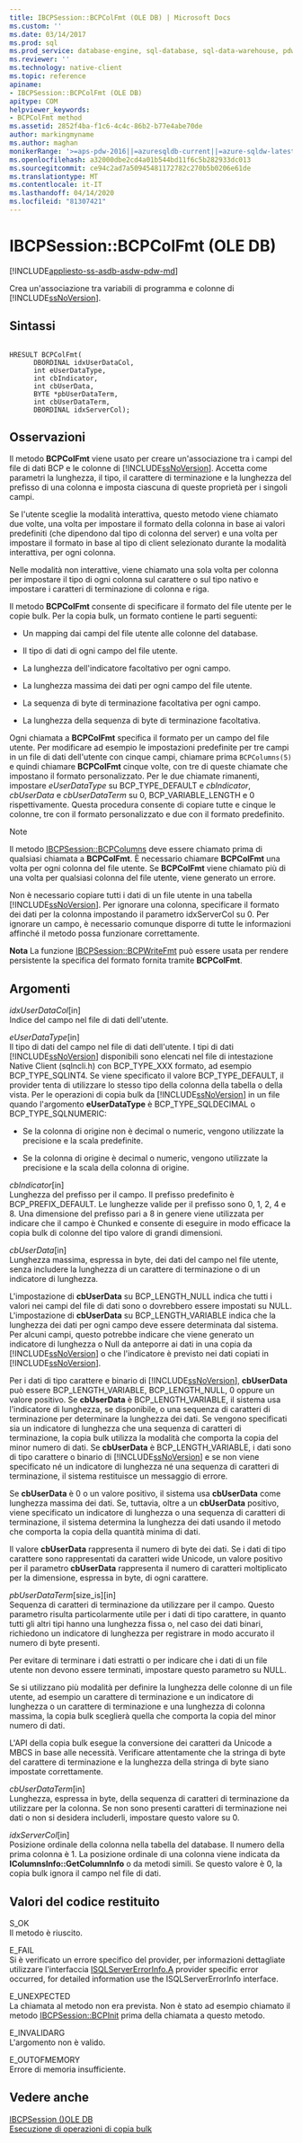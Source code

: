 ```yaml
---
title: IBCPSession::BCPColFmt (OLE DB) | Microsoft Docs
ms.custom: ''
ms.date: 03/14/2017
ms.prod: sql
ms.prod_service: database-engine, sql-database, sql-data-warehouse, pdw
ms.reviewer: ''
ms.technology: native-client
ms.topic: reference
apiname:
- IBCPSession::BCPColFmt (OLE DB)
apitype: COM
helpviewer_keywords:
- BCPColFmt method
ms.assetid: 2852f4ba-f1c6-4c4c-86b2-b77e4abe70de
author: markingmyname
ms.author: maghan
monikerRange: '>=aps-pdw-2016||=azuresqldb-current||=azure-sqldw-latest||>=sql-server-2016||=sqlallproducts-allversions||>=sql-server-linux-2017||=azuresqldb-mi-current'
ms.openlocfilehash: a32000dbe2cd4a01b544bd11f6c5b282933dc013
ms.sourcegitcommit: ce94c2ad7a50945481172782c270b5b0206e61de
ms.translationtype: MT
ms.contentlocale: it-IT
ms.lasthandoff: 04/14/2020
ms.locfileid: "81307421"
---
```

# <a name="ibcpsessionbcpcolfmt-ole-db"></a>IBCPSession::BCPColFmt (OLE DB)
[!INCLUDE[appliesto-ss-asdb-asdw-pdw-md](../../includes/appliesto-ss-asdb-asdw-pdw-md.md)]

  Crea un'associazione tra variabili di programma e colonne di [!INCLUDE[ssNoVersion](../../includes/ssnoversion-md.md)].  
  
## <a name="syntax"></a>Sintassi  
  
```  
  
HRESULT BCPColFmt(   
      DBORDINAL idxUserDataCol,  
      int eUserDataType,  
      int cbIndicator,  
      int cbUserData,  
      BYTE *pbUserDataTerm,  
      int cbUserDataTerm,  
      DBORDINAL idxServerCol);  
```  
  
## <a name="remarks"></a>Osservazioni  
 Il metodo **BCPColFmt** viene usato per creare un'associazione tra i campi del file di dati BCP e le colonne di [!INCLUDE[ssNoVersion](../../includes/ssnoversion-md.md)]. Accetta come parametri la lunghezza, il tipo, il carattere di terminazione e la lunghezza del prefisso di una colonna e imposta ciascuna di queste proprietà per i singoli campi.  
  
 Se l'utente sceglie la modalità interattiva, questo metodo viene chiamato due volte, una volta per impostare il formato della colonna in base ai valori predefiniti (che dipendono dal tipo di colonna del server) e una volta per impostare il formato in base al tipo di client selezionato durante la modalità interattiva, per ogni colonna.  
  
 Nelle modalità non interattive, viene chiamato una sola volta per colonna per impostare il tipo di ogni colonna sul carattere o sul tipo nativo e impostare i caratteri di terminazione di colonna e riga.  
  
 Il metodo **BCPColFmt** consente di specificare il formato del file utente per le copie bulk. Per la copia bulk, un formato contiene le parti seguenti:  
  
-   Un mapping dai campi del file utente alle colonne del database.  
  
-   Il tipo di dati di ogni campo del file utente.  
  
-   La lunghezza dell'indicatore facoltativo per ogni campo.  
  
-   La lunghezza massima dei dati per ogni campo del file utente.  
  
-   La sequenza di byte di terminazione facoltativa per ogni campo.  
  
-   La lunghezza della sequenza di byte di terminazione facoltativa.  
  
 Ogni chiamata a **BCPColFmt** specifica il formato per un campo del file utente. Per modificare ad esempio le impostazioni predefinite per tre campi in un file di dati dell'utente con cinque campi, chiamare prima `BCPColumns(5)` e quindi chiamare **BCPColFmt** cinque volte, con tre di queste chiamate che impostano il formato personalizzato. Per le due chiamate rimanenti, impostare *eUserDataType* su BCP_TYPE_DEFAULT e *cbIndicator*, *cbUserData* e *cbUserDataTerm* su 0, BCP_VARIABLE_LENGTH e 0 rispettivamente. Questa procedura consente di copiare tutte e cinque le colonne, tre con il formato personalizzato e due con il formato predefinito.  
  
> [!NOTE]  
>  Il metodo [IBCPSession::BCPColumns](../../relational-databases/native-client-ole-db-interfaces/ibcpsession-bcpcolumns-ole-db.md) deve essere chiamato prima di qualsiasi chiamata a **BCPColFmt**. È necessario chiamare **BCPColFmt** una volta per ogni colonna del file utente. Se **BCPColFmt** viene chiamato più di una volta per qualsiasi colonna del file utente, viene generato un errore.  
  
 Non è necessario copiare tutti i dati di un file utente in una tabella [!INCLUDE[ssNoVersion](../../includes/ssnoversion-md.md)]. Per ignorare una colonna, specificare il formato dei dati per la colonna impostando il parametro idxServerCol su 0. Per ignorare un campo, è necessario comunque disporre di tutte le informazioni affinché il metodo possa funzionare correttamente.  
  
 **Nota** La funzione [IBCPSession::BCPWriteFmt](../../relational-databases/native-client-ole-db-interfaces/ibcpsession-bcpwritefmt-ole-db.md) può essere usata per rendere persistente la specifica del formato fornita tramite **BCPColFmt**.  
  
## <a name="arguments"></a>Argomenti  
 *idxUserDataCol*[in]  
 Indice del campo nel file di dati dell'utente.  
  
 *eUserDataType*[in]  
 Il tipo di dati del campo nel file di dati dell'utente. I tipi di dati [!INCLUDE[ssNoVersion](../../includes/ssnoversion-md.md)] disponibili sono elencati nel file di intestazione Native Client (sqlncli.h) con BCP_TYPE_XXX formato, ad esempio BCP_TYPE_SQLINT4. Se viene specificato il valore BCP_TYPE_DEFAULT, il provider tenta di utilizzare lo stesso tipo della colonna della tabella o della vista. Per le operazioni di copia bulk da [!INCLUDE[ssNoVersion](../../includes/ssnoversion-md.md)] in un file quando l'argomento **eUserDataType** è BCP_TYPE_SQLDECIMAL o BCP_TYPE_SQLNUMERIC:  
  
-   Se la colonna di origine non è decimal o numeric, vengono utilizzate la precisione e la scala predefinite.  
  
-   Se la colonna di origine è decimal o numeric, vengono utilizzate la precisione e la scala della colonna di origine.  
  
 *cbIndicator*[in]  
 Lunghezza del prefisso per il campo. Il prefisso predefinito è BCP_PREFIX_DEFAULT. Le lunghezze valide per il prefisso sono 0, 1, 2, 4 e 8. Una dimensione del prefisso pari a 8 in genere viene utilizzata per indicare che il campo è Chunked e consente di eseguire in modo efficace la copia bulk di colonne del tipo valore di grandi dimensioni.  
  
 *cbUserData*[in]  
 Lunghezza massima, espressa in byte, dei dati del campo nel file utente, senza includere la lunghezza di un carattere di terminazione o di un indicatore di lunghezza.  
  
 L'impostazione di **cbUserData** su BCP_LENGTH_NULL indica che tutti i valori nei campi del file di dati sono o dovrebbero essere impostati su NULL. L'impostazione di **cbUserData** su BCP_LENGTH_VARIABLE indica che la lunghezza dei dati per ogni campo deve essere determinata dal sistema. Per alcuni campi, questo potrebbe indicare che viene generato un indicatore di lunghezza o Null da anteporre ai dati in una copia da [!INCLUDE[ssNoVersion](../../includes/ssnoversion-md.md)] o che l'indicatore è previsto nei dati copiati in [!INCLUDE[ssNoVersion](../../includes/ssnoversion-md.md)].  
  
 Per i dati di tipo carattere e binario di [!INCLUDE[ssNoVersion](../../includes/ssnoversion-md.md)], **cbUserData** può essere BCP_LENGTH_VARIABLE, BCP_LENGTH_NULL, 0 oppure un valore positivo. Se **cbUserData** è BCP_LENGTH_VARIABLE, il sistema usa l'indicatore di lunghezza, se disponibile, o una sequenza di caratteri di terminazione per determinare la lunghezza dei dati. Se vengono specificati sia un indicatore di lunghezza che una sequenza di caratteri di terminazione, la copia bulk utilizza la modalità che comporta la copia del minor numero di dati. Se **cbUserData** è BCP_LENGTH_VARIABLE, i dati sono di tipo carattere o binario di [!INCLUDE[ssNoVersion](../../includes/ssnoversion-md.md)] e se non viene specificato né un indicatore di lunghezza né una sequenza di caratteri di terminazione, il sistema restituisce un messaggio di errore.  
  
 Se **cbUserData** è 0 o un valore positivo, il sistema usa **cbUserData** come lunghezza massima dei dati. Se, tuttavia, oltre a un **cbUserData** positivo, viene specificato un indicatore di lunghezza o una sequenza di caratteri di terminazione, il sistema determina la lunghezza dei dati usando il metodo che comporta la copia della quantità minima di dati.  
  
 Il valore **cbUserData** rappresenta il numero di byte dei dati. Se i dati di tipo carattere sono rappresentati da caratteri wide Unicode, un valore positivo per il parametro **cbUserData** rappresenta il numero di caratteri moltiplicato per la dimensione, espressa in byte, di ogni carattere.  
  
 *pbUserDataTerm*[size_is][in]  
 Sequenza di caratteri di terminazione da utilizzare per il campo. Questo parametro risulta particolarmente utile per i dati di tipo carattere, in quanto tutti gli altri tipi hanno una lunghezza fissa o, nel caso dei dati binari, richiedono un indicatore di lunghezza per registrare in modo accurato il numero di byte presenti.  
  
 Per evitare di terminare i dati estratti o per indicare che i dati di un file utente non devono essere terminati, impostare questo parametro su NULL.  
  
 Se si utilizzano più modalità per definire la lunghezza delle colonne di un file utente, ad esempio un carattere di terminazione e un indicatore di lunghezza o un carattere di terminazione e una lunghezza di colonna massima, la copia bulk sceglierà quella che comporta la copia del minor numero di dati.  
  
 L'API della copia bulk esegue la conversione dei caratteri da Unicode a MBCS in base alle necessità. Verificare attentamente che la stringa di byte del carattere di terminazione e la lunghezza della stringa di byte siano impostate correttamente.  
  
 *cbUserDataTerm*[in]  
 Lunghezza, espressa in byte, della sequenza di caratteri di terminazione da utilizzare per la colonna. Se non sono presenti caratteri di terminazione nei dati o non si desidera includerli, impostare questo valore su 0.  
  
 *idxServerCol*[in]  
 Posizione ordinale della colonna nella tabella del database. Il numero della prima colonna è 1. La posizione ordinale di una colonna viene indicata da **IColumnsInfo::GetColumnInfo** o da metodi simili. Se questo valore è 0, la copia bulk ignora il campo nel file di dati.  
  
## <a name="return-code-values"></a>Valori del codice restituito  
 S_OK  
 Il metodo è riuscito.  
  
 E_FAIL  
 Si è verificato un errore specifico del provider, per informazioni dettagliate utilizzare l'interfaccia [ISQLServerErrorInfo.A](https://msdn.microsoft.com/library/a8323b5c-686a-4235-a8d2-bda43617b3a1) provider specific error occurred, for detailed information use the ISQLServerErrorInfo interface.  
  
 E_UNEXPECTED  
 La chiamata al metodo non era prevista. Non è stato ad esempio chiamato il metodo [IBCPSession::BCPInit](../../relational-databases/native-client-ole-db-interfaces/ibcpsession-bcpinit-ole-db.md) prima della chiamata a questo metodo.  
  
 E_INVALIDARG  
 L'argomento non è valido.  
  
 E_OUTOFMEMORY  
 Errore di memoria insufficiente.  
  
## <a name="see-also"></a>Vedere anche  
 [IBCPSession &#40;&#41;OLE DB](../../relational-databases/native-client-ole-db-interfaces/ibcpsession-ole-db.md)   
 [Esecuzione di operazioni di copia bulk](../../relational-databases/native-client/features/performing-bulk-copy-operations.md)  
  
  
